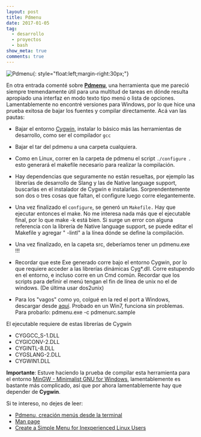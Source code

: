 ```yaml
---
layout: post
title: Pdmenu
date: 2017-01-05
tag:
  - desarrollo
  - proyectos
  - bash
show_meta: true
comments: true  
---
```


![Pdmenu](http://1.bp.blogspot.com/-LAv9uZj-uAw/UIR6eBZebSI/AAAAAAAAA0k/KtOrCnLflBI/s1600/Pantallazo3.png){: style="float:left;margin-right:30px;"}

En otra entrada comenté sobre **[Pdmenu](https://joeyh.name/code/pdmenu)**, una
herramienta que me pareció siempre tremendamente útil para una multitud de
tareas en dónde resulta apropiado una interfaz en modo texto tipo menú o lista
de opciones. Lamentablemente no encontré versiones para Windows, por lo que
hice una prueba exitosa de bajar los fuentes y compilar directamente. Acá van
las pautas:

* Bajar el entorno [Cygwin](https://www.cygwin.com/), instalar lo básico más
  las herramientas de desarrollo, como ser el compilador `gcc` 

* Bajar el tar del pdmenu a una carpeta cualquiera.

* Como en Linux, correr en la carpeta de pdmenu el script `./configure `. esto
  generará el makefile necesario para realizar la compilación.

* Hay dependencias que seguramente no están resueltas, por ejemplo las
  librerías de desarrollo de Slang y las de Native language support, buscarlas
  en el instalador de Cygwin e instalarlas. Sorprendentemente son dos o tres
  cosas que faltan, el configure luego corre elegantemente.

* Una vez finalizado el `configure`, se generó un `Makefile.` Hay que ejecutar
  entonces el make. No me interesa nada más que el ejecutable final, por lo que
  make -k está bien. Si surge un error con alguna referencia con la librería de
  Native language support, se puede editar el Makefile y agregar " -lintl" a la
  línea dónde se define la compilación.

* Una vez finalizado, en la capeta src, deberíamos tener un pdmenu.exe !!!

* Recordar que este Exe generado corre bajo el entorno Cygwin, por lo que
  requiere acceder a las librerías dinámicas Cyg*.dll. Corre estupendo en el
  entorno, e incluso corre en un Cmd común. Recordar que los scripts para
  definir el menú tengan el fin de línea de unix no el de windows. (De última
  usar dos2unix)

* Para los "vagos" como yo, colgué en la red el port a Windows, descargar desde
  [aquí](https://app.box.com/s/8t47e4a49jq1s3kiez2y). Probado en un Win7,
  funciona sin problemas. Para probarlo: pdmenu.exe -c pdmenurc.sample

El ejecutable requiere de estas librerías de Cygwin

* CYGGCC_S-1.DLL
* CYGICONV-2.DLL
* CYGINTL-8.DLL
* CYGSLANG-2.DLL
* CYGWIN1.DLL

**Importante**: Estuve haciendo la prueba de compilar esta herramienta para el
entorno [MinGW - Minimalist GNU for Windows](http://www.mingw.org/),
lamentablemente es bastante más complicado, así que por ahora lamentablemente
hay que  depender de **Cygwin**.

Si te intereso, no dejes de leer:

* [Pdmenu, creación menús desde la terminal](http://www.linuxhispano.net/2014/04/14/pdmenu-creacion-menus-desde-la-terminal/)
* [Man page](http://manpages.ubuntu.com/manpages/hardy/man1/pdmenu.1.html)
* [Create a Simple Menu for Inexperienced Linux Users](http://eureka.ykyuen.info/2009/12/26/pdmenu-create-a-simple-menu-for-inexperienced-linux-users)
